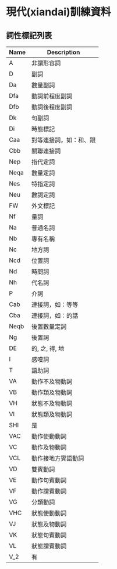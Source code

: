 #  現代(xiandai)訓練資料



## 詞性標記列表

| Name    | Description |
|---------|-------------|
|  A       | 非謂形容詞 |
|  D       | 副詞 |
|  Da      | 數量副詞 |
|  Dfa     | 動詞前程度副詞 |
|  Dfb     | 動詞後程度副詞 |
|  Dk      | 句副詞 |
|  Di      | 時態標記 |
|  Caa     | 對等連接詞，如：和、跟 |
|  Cbb     | 關聯連接詞 |
|  Nep     | 指代定詞 |
|  Neqa    | 數量定詞 |
|  Nes     | 特指定詞 |
|  Neu     | 數詞定詞 |
|  FW      | 外文標記 |
|  Nf      | 量詞 |
|  Na      | 普通名詞 |
|  Nb      | 專有名稱 |
|  Nc      | 地方詞 |
|  Ncd     | 位置詞 |
|  Nd      | 時間詞 |
|  Nh      | 代名詞 |
|  P       | 介詞 |
|  Cab     | 連接詞，如：等等 |
|  Cba     | 連接詞，如：的話 |
|  Neqb    | 後置數量定詞 |
|  Ng      | 後置詞 |
|  DE      | 的, 之, 得, 地 |
|  I       | 感嘆詞 |
|  T       | 語助詞 |
|  VA      | 動作不及物動詞 |
|  VB      | 動作類及物動詞 |
|  VH      | 狀態不及物動詞 |
|  VI      | 狀態類及物動詞 |
|  SHI     | 是 |
|  VAC     | 動作使動動詞 |
|  VC      | 動作及物動詞 |
|  VCL     | 動作接地方賓語動詞 |
|  VD      | 雙賓動詞 |
|  VE      | 動作句賓動詞 |
|  VF      | 動作謂賓動詞 |
|  VG      | 分類動詞 |
|  VHC     | 狀態使動動詞 |
|  VJ      | 狀態及物動詞 |
|  VK      | 狀態句賓動詞 |
|  VL      | 狀態謂賓動詞 |
|  V_2     | 有 |